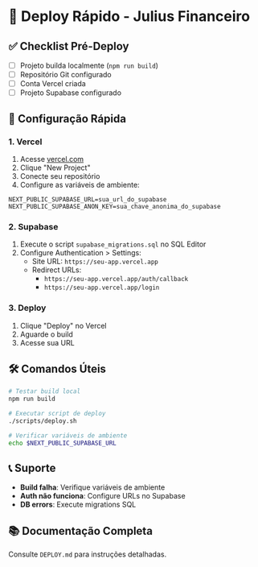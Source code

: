 # 🚀 Deploy Rápido - Julius Financeiro

## ✅ Checklist Pré-Deploy

- [ ] Projeto builda localmente (`npm run build`)
- [ ] Repositório Git configurado
- [ ] Conta Vercel criada
- [ ] Projeto Supabase configurado

## 🔧 Configuração Rápida

### 1. Vercel
1. Acesse [vercel.com](https://vercel.com)
2. Clique "New Project"
3. Conecte seu repositório
4. Configure as variáveis de ambiente:

```
NEXT_PUBLIC_SUPABASE_URL=sua_url_do_supabase
NEXT_PUBLIC_SUPABASE_ANON_KEY=sua_chave_anonima_do_supabase
```

### 2. Supabase
1. Execute o script `supabase_migrations.sql` no SQL Editor
2. Configure Authentication > Settings:
   - Site URL: `https://seu-app.vercel.app`
   - Redirect URLs: 
     - `https://seu-app.vercel.app/auth/callback`
     - `https://seu-app.vercel.app/login`

### 3. Deploy
1. Clique "Deploy" no Vercel
2. Aguarde o build
3. Acesse sua URL

## 🛠️ Comandos Úteis

```bash
# Testar build local
npm run build

# Executar script de deploy
./scripts/deploy.sh

# Verificar variáveis de ambiente
echo $NEXT_PUBLIC_SUPABASE_URL
```

## 📞 Suporte

- **Build falha**: Verifique variáveis de ambiente
- **Auth não funciona**: Configure URLs no Supabase
- **DB errors**: Execute migrations SQL

## 📚 Documentação Completa

Consulte `DEPLOY.md` para instruções detalhadas. 